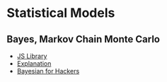 # Statistical Models

## Bayes, Markov Chain Monte Carlo

* [JS Library](http://www.sumsar.net/blog/2015/12/bayes-js-a-small-library-for-doing-mcmc-in-the-browser/)
* [Explanation](http://stats.stackexchange.com/questions/165/how-would-you-explain-markov-chain-monte-carlo-mcmc-to-a-layperson)
* [Bayesian for Hackers](https://github.com/CamDavidsonPilon/Probabilistic-Programming-and-Bayesian-Methods-for-Hackers)
